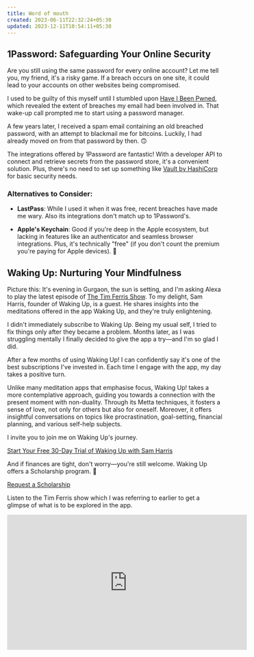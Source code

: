 ```yaml
---
title: Word of mouth
created: 2023-06-11T22:32:24+05:30
updated: 2023-12-11T10:54:11+05:30
---
```

## 1Password: Safeguarding Your Online Security

Are you still using the same password for every online account? Let me tell you, my friend, it's a risky game. If a breach occurs on one site, it could lead to your accounts on other websites being compromised.

I used to be guilty of this myself until I stumbled upon [Have I Been Pwned](https://haveibeenpwned.com/), which revealed the extent of breaches my email had been involved in. That wake-up call prompted me to start using a password manager.

A few years later, I received a spam email containing an old breached password, with an attempt to blackmail me for bitcoins. Luckily, I had already moved on from that password by then. 🙃

The integrations offered by 1Password are fantastic! With a developer API to connect and retrieve secrets from the password store, it's a convenient solution. Plus, there's no need to set up something like [Vault by HashiCorp](https://www.vaultproject.io/) for basic security needs.

### Alternatives to Consider:

- **LastPass**: While I used it when it was free, recent breaches have made me wary. Also its integrations don't match up to 1Password's.

- **Apple's Keychain**: Good if you're deep in the Apple ecosystem, but lacking in features like an authenticator and seamless browser integrations. Plus, it's technically "free" (if you don't count the premium you're paying for Apple devices). 🤫


## Waking Up: Nurturing Your Mindfulness

Picture this: It's evening in Gurgaon, the sun is setting, and I'm asking Alexa to play the latest episode of [The Tim Ferris Show](https://chatgpt.com/c/a7230c55-d57b-4cd6-9801-92ce1f036b3a). To my delight, Sam Harris, founder of Waking Up, is a guest. He shares insights into the meditations offered in the app Waking Up, and they're truly enlightening.

I didn't immediately subscribe to Waking Up. Being my usual self, I tried to fix things only after they became a problem. Months later, as I was struggling mentally I finally decided to give the app a try—and I'm so glad I did.

After a few months of using Waking Up! I can confidently say it's one of the best subscriptions I've invested in. Each time I engage with the app, my day takes a positive turn.

Unlike many meditation apps that emphasise focus, Waking Up! takes a more contemplative approach, guiding you towards a connection with the present moment with non-duality. Through its Metta techniques, it fosters a sense of love, not only for others but also for oneself. Moreover, it offers insightful conversations on topics like procrastination, goal-setting, financial planning, and various self-help subjects.

I invite you to join me on Waking Up's journey.

[Start Your Free 30-Day Trial of Waking Up with Sam Harris](https://dynamic.wakingup.com/shareOpenAccess/SC07A7834)

And if finances are tight, don't worry—you're still welcome. Waking Up offers a Scholarship program. 💞

[Request a Scholarship](https://app.wakingup.com/scholarship)

Listen to the Tim Ferris show which I was referring to earlier to get a glimpse of what is to be explored in the app.

<iframe width="560" height="315" src="https://www.youtube.com/embed/hNcZ-qiy6yc?start=610" title="YouTube video player" frameborder="0" allow="accelerometer; autoplay; clipboard-write; encrypted-media; gyroscope; picture-in-picture; web-share" allowfullscreen></iframe>
